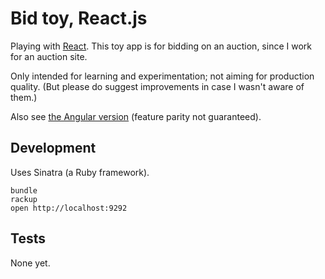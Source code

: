 # Bid toy, React.js

Playing with [React](http://facebook.github.io/react/). This toy app is for bidding on an auction, since I work for an auction site.

Only intended for learning and experimentation; not aiming for production quality. (But please do suggest improvements in case I wasn't aware of them.)

Also see [the Angular version](/henrik/bidtoy) (feature parity not guaranteed).

## Development

Uses Sinatra (a Ruby framework).

    bundle
    rackup
    open http://localhost:9292

## Tests

None yet.
